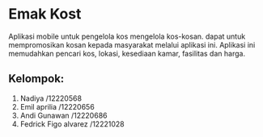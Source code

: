 # Emak Kost
Aplikasi mobile untuk pengelola kos mengelola kos-kosan. dapat untuk mempromosikan kosan kepada masyarakat melalui aplikasi ini. Aplikasi ini memudahkan pencari kos, lokasi, kesediaan kamar, fasilitas dan harga.

## Kelompok:
1. Nadiya /12220568
2. Emil aprilia /12220656
3. Andi Gunawan /12220686
4. Fedrick Figo alvarez /12221028
